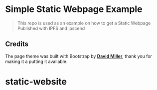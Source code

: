 Simple Static Webpage Example
=============================

> This repo is used as an example on how to get a Static Webpage Published with IPFS and ipscend

## Credits

The page theme was built with Bootstrap by [**David Miller**](https://github.com/davidtmiller), thank you for making it a putting it available.
# static-website
